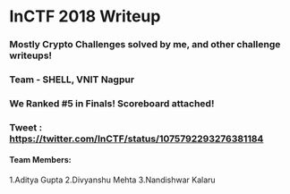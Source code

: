 # InCTF 2018 Writeup

### Mostly Crypto Challenges solved by me, and other challenge writeups!

### Team - SHELL, VNIT Nagpur

### We Ranked #5 in Finals! Scoreboard attached!

### Tweet : https://twitter.com/InCTF/status/1075792293276381184

#### Team Members: 
1.Aditya Gupta 
2.Divyanshu Mehta 
3.Nandishwar Kalaru

